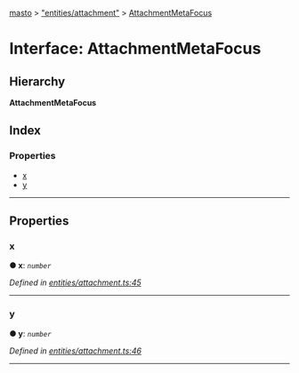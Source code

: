 [masto](../README.md) > ["entities/attachment"](../modules/_entities_attachment_.md) > [AttachmentMetaFocus](../interfaces/_entities_attachment_.attachmentmetafocus.md)

# Interface: AttachmentMetaFocus

## Hierarchy

**AttachmentMetaFocus**

## Index

### Properties

* [x](_entities_attachment_.attachmentmetafocus.md#x)
* [y](_entities_attachment_.attachmentmetafocus.md#y)

---

## Properties

<a id="x"></a>

###  x

**● x**: *`number`*

*Defined in [entities/attachment.ts:45](https://github.com/neet/masto.js/blob/b4e0b0f/src/entities/attachment.ts#L45)*

___
<a id="y"></a>

###  y

**● y**: *`number`*

*Defined in [entities/attachment.ts:46](https://github.com/neet/masto.js/blob/b4e0b0f/src/entities/attachment.ts#L46)*

___


